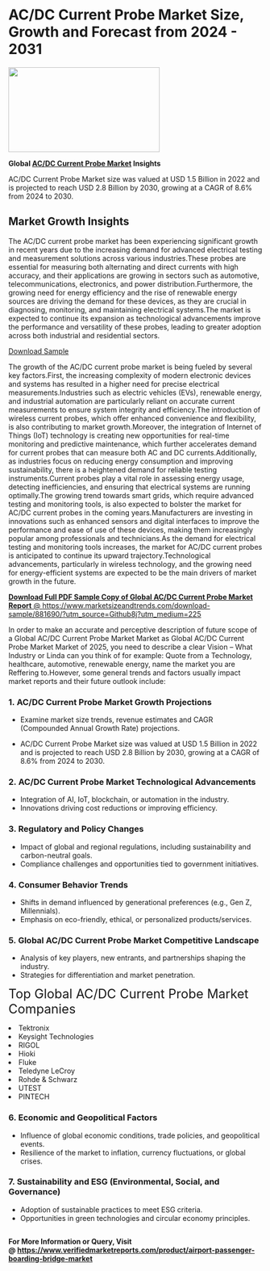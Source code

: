 <H1>AC/DC Current Probe Market Size, Growth and Forecast from 2024 - 2031</H1><img class="aligncenter size-medium wp-image-584254" src="https://thirdeyenews.in/wp-content/uploads/2024/09/Global-Market-Research-300x168.jpeg" alt="" width="300" height="168" /><p><strong>Global&nbsp;<a href="https://www.marketsizeandtrends.com/download-sample/881690/?utm_source=Github8j?utm_medium=225">AC/DC Current Probe Market</a> Insights</strong></p><p>AC/DC Current Probe Market size was valued at USD 1.5 Billion in 2022 and is projected to reach USD 2.8 Billion by 2030, growing at a CAGR of 8.6% from 2024 to 2030.</p><p><h2>Market Growth Insights</h2> <p>The AC/DC current probe market has been experiencing significant growth in recent years due to the increasing demand for advanced electrical testing and measurement solutions across various industries.These probes are essential for measuring both alternating and direct currents with high accuracy, and their applications are growing in sectors such as automotive, telecommunications, electronics, and power distribution.Furthermore, the growing need for energy efficiency and the rise of renewable energy sources are driving the demand for these devices, as they are crucial in diagnosing, monitoring, and maintaining electrical systems.The market is expected to continue its expansion as technological advancements improve the performance and versatility of these probes, leading to greater adoption across both industrial and residential sectors.</p> <p><a href="#">Download Sample</a></p> <p>The growth of the AC/DC current probe market is being fueled by several key factors.First, the increasing complexity of modern electronic devices and systems has resulted in a higher need for precise electrical measurements.Industries such as electric vehicles (EVs), renewable energy, and industrial automation are particularly reliant on accurate current measurements to ensure system integrity and efficiency.The introduction of wireless current probes, which offer enhanced convenience and flexibility, is also contributing to market growth.Moreover, the integration of Internet of Things (IoT) technology is creating new opportunities for real-time monitoring and predictive maintenance, which further accelerates demand for current probes that can measure both AC and DC currents.Additionally, as industries focus on reducing energy consumption and improving sustainability, there is a heightened demand for reliable testing instruments.Current probes play a vital role in assessing energy usage, detecting inefficiencies, and ensuring that electrical systems are running optimally.The growing trend towards smart grids, which require advanced testing and monitoring tools, is also expected to bolster the market for AC/DC current probes in the coming years.Manufacturers are investing in innovations such as enhanced sensors and digital interfaces to improve the performance and ease of use of these devices, making them increasingly popular among professionals and technicians.As the demand for electrical testing and monitoring tools increases, the market for AC/DC current probes is anticipated to continue its upward trajectory.Technological advancements, particularly in wireless technology, and the growing need for energy-efficient systems are expected to be the main drivers of market growth in the future.</p> <p><a href="#"></p><p><span class=""><strong>Download Full PDF Sample Copy of Global AC/DC Current Probe Market Report</strong> @ <a href="https://www.marketsizeandtrends.com/download-sample/881690/?utm_source=Github8j?utm_medium=225" target="_blank">https://www.marketsizeandtrends.com/download-sample/881690/?utm_source=Github8j?utm_medium=225</a></span></p><p>In order to make an accurate and perceptive description of future scope of a Global&nbsp;AC/DC Current Probe Market Market as Global&nbsp;AC/DC Current Probe Market Market of 2025, you need to describe a clear Vision &ndash; What Industry or Linda can you think of for example: Quote from a Technology, healthcare, automotive, renewable energy, name the market you are Reffering to.However, some general trends and factors usually impact market reports and their future outlook include:</p><h3>1.&nbsp;<strong>AC/DC Current Probe Market Growth Projections</strong></h3><ul><li>Examine market size trends, revenue estimates and CAGR (Compounded Annual Growth Rate) projections.</li><li><p>AC/DC Current Probe Market size was valued at USD 1.5 Billion in 2022 and is projected to reach USD 2.8 Billion by 2030, growing at a CAGR of 8.6% from 2024 to 2030.</p></li></ul><h3>2.&nbsp;<strong>AC/DC Current Probe Market Technological Advancements</strong></h3><ul><li>Integration of AI, IoT, blockchain, or automation in the industry.</li><li>Innovations driving cost reductions or improving efficiency.</li></ul><h3>3.&nbsp;<strong>Regulatory and Policy Changes</strong></h3><ul><li>Impact of global and regional regulations, including sustainability and carbon-neutral goals.</li><li>Compliance challenges and opportunities tied to government initiatives.</li></ul><h3>4.&nbsp;<strong>Consumer Behavior Trends</strong></h3><ul><li>Shifts in demand influenced by generational preferences (e.g., Gen Z, Millennials).</li><li>Emphasis on eco-friendly, ethical, or personalized products/services.</li></ul><h3>5.&nbsp;<strong>Global AC/DC Current Probe Market Competitive Landscape</strong></h3><ul><li>Analysis of key players, new entrants, and partnerships shaping the industry.</li><li>Strategies for differentiation and market penetration.</li></ul><p data-pm-slice="1 1 []"><span style="color: inherit; font-family: inherit; font-size: 25px;">Top Global AC/DC Current Probe Market Companies</span></p><div class="" data-test-id=""><p><li>Tektronix</li><li> Keysight Technologies</li><li> RIGOL</li><li> Hioki</li><li> Fluke</li><li> Teledyne LeCroy</li><li> Rohde & Schwarz</li><li> UTEST</li><li> PINTECH</li></p></div><h3>6.&nbsp;<strong>Economic and Geopolitical Factors</strong></h3><ul><li>Influence of global economic conditions, trade policies, and geopolitical events.</li><li>Resilience of the market to inflation, currency fluctuations, or global crises.</li></ul><h3>7.&nbsp;<strong>Sustainability and ESG (Environmental, Social, and Governance)</strong></h3><ul><li>Adoption of sustainable practices to meet ESG criteria.</li><li>Opportunities in green technologies and circular economy principles.</li></ul><h2><strong style="font-size: 14px;">For More Information or Query, Visit @&nbsp;</strong><a style="background-color: #ffffff; font-size: 14px;" href="https://www.marketsizeandtrends.com/report/ac-dc-current-probe-market/" target="_blank">https://www.verifiedmarketreports.com/product/airport-passenger-boarding-bridge-market</a></h2>
